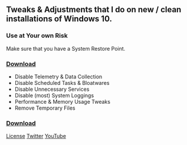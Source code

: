 ## Tweaks &amp; Adjustments that I do on new / clean installations of Windows 10.

### Use at Your own Risk
Make sure that you have a System Restore Point.

### [Download](https://github.com/SanGraphic/Windows-10/archive/refs/heads/main.zip)

- Disable Telemetry & Data Collection
- Disable Scheduled Tasks & Bloatwares
- Disable Unnecessary Services
- Disable (most) System Loggings
- Performance & Memory Usage Tweaks
- Remove Temporary Files

### [Download](https://github.com/SanGraphic/Windows-10/archive/refs/heads/main.zip)

[License](https://github.com/SanGraphic/Windows-10/blob/main/LICENSE)
[Twitter](https://twitter.com/sangraphic)
[YouTube](https://youtube.com/c/sangamerg)


